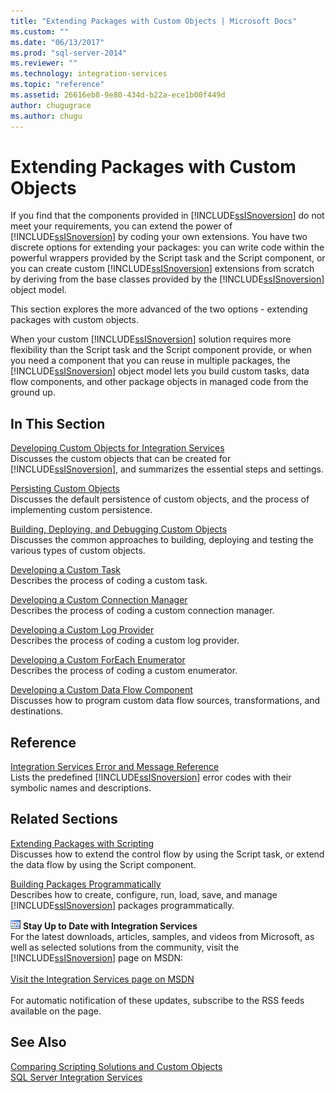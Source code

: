```yaml
---
title: "Extending Packages with Custom Objects | Microsoft Docs"
ms.custom: ""
ms.date: "06/13/2017"
ms.prod: "sql-server-2014"
ms.reviewer: ""
ms.technology: integration-services
ms.topic: "reference"
ms.assetid: 26616eb8-9e80-434d-b22a-ece1b00f449d
author: chugugrace
ms.author: chugu
---
```

# Extending Packages with Custom Objects
  If you find that the components provided in [!INCLUDE[ssISnoversion](../../includes/ssisnoversion-md.md)] do not meet your requirements, you can extend the power of [!INCLUDE[ssISnoversion](../../includes/ssisnoversion-md.md)] by coding your own extensions. You have two discrete options for extending your packages: you can write code within the powerful wrappers provided by the Script task and the Script component, or you can create custom [!INCLUDE[ssISnoversion](../../includes/ssisnoversion-md.md)] extensions from scratch by deriving from the base classes provided by the [!INCLUDE[ssISnoversion](../../includes/ssisnoversion-md.md)] object model.  
  
 This section explores the more advanced of the two options - extending packages with custom objects.  
  
 When your custom [!INCLUDE[ssISnoversion](../../includes/ssisnoversion-md.md)] solution requires more flexibility than the Script task and the Script component provide, or when you need a component that you can reuse in multiple packages, the [!INCLUDE[ssISnoversion](../../includes/ssisnoversion-md.md)] object model lets you build custom tasks, data flow components, and other package objects in managed code from the ground up.  
  
## In This Section  
 [Developing Custom Objects for Integration Services](developing-custom-objects-for-integration-services.md)  
 Discusses the custom objects that can be created for [!INCLUDE[ssISnoversion](../../includes/ssisnoversion-md.md)], and summarizes the essential steps and settings.  
  
 [Persisting Custom Objects](persisting-custom-objects.md)  
 Discusses the default persistence of custom objects, and the process of implementing custom persistence.  
  
 [Building, Deploying, and Debugging Custom Objects](building-deploying-and-debugging-custom-objects.md)  
 Discusses the common approaches to building, deploying and testing the various types of custom objects.  
  
 [Developing a Custom Task](task/developing-a-custom-task.md)  
 Describes the process of coding a custom task.  
  
 [Developing a Custom Connection Manager](connection-manager/developing-a-custom-connection-manager.md)  
 Describes the process of coding a custom connection manager.  
  
 [Developing a Custom Log Provider](log-provider/developing-a-custom-log-provider.md)  
 Describes the process of coding a custom log provider.  
  
 [Developing a Custom ForEach Enumerator](foreach-enumerator/developing-a-custom-foreach-enumerator.md)  
 Describes the process of coding a custom enumerator.  
  
 [Developing a Custom Data Flow Component](data-flow/developing-a-custom-data-flow-component.md)  
 Discusses how to program custom data flow sources, transformations, and destinations.  
  
## Reference  
 [Integration Services Error and Message Reference](../integration-services-error-and-message-reference.md)  
 Lists the predefined [!INCLUDE[ssISnoversion](../../includes/ssisnoversion-md.md)] error codes with their symbolic names and descriptions.  
  
## Related Sections  
 [Extending Packages with Scripting](../extending-packages-scripting/extending-packages-with-scripting.md)  
 Discusses how to extend the control flow by using the Script task, or extend the data flow by using the Script component.  
  
 [Building Packages Programmatically](../building-packages-programmatically/building-packages-programmatically.md)  
 Describes how to create, configure, run, load, save, and manage [!INCLUDE[ssISnoversion](../../includes/ssisnoversion-md.md)] packages programmatically.  
  
![Integration Services icon (small)](../media/dts-16.gif "Integration Services icon (small)")  **Stay Up to Date with Integration Services**<br /> For the latest downloads, articles, samples, and videos from Microsoft, as well as selected solutions from the community, visit the [!INCLUDE[ssISnoversion](../../includes/ssisnoversion-md.md)] page on MSDN:<br /><br /> [Visit the Integration Services page on MSDN](https://go.microsoft.com/fwlink/?LinkId=136655)<br /><br /> For automatic notification of these updates, subscribe to the RSS feeds available on the page.  
  
## See Also  
 [Comparing Scripting Solutions and Custom Objects](../extending-packages-scripting/comparing-scripting-solutions-and-custom-objects.md)   
 [SQL Server Integration Services](../sql-server-integration-services.md)  
  
  
